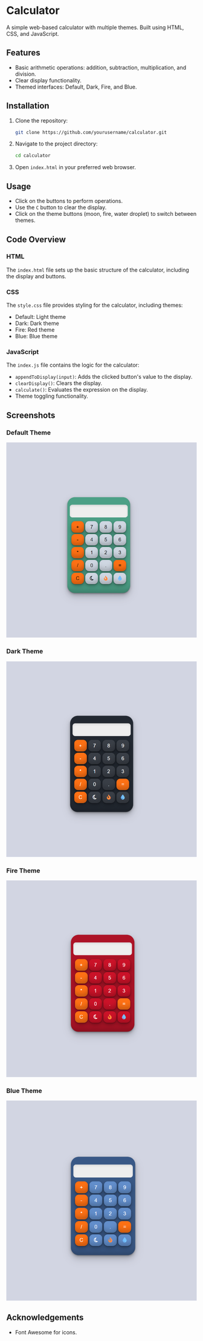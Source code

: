 # Calculator

A simple web-based calculator with multiple themes. Built using HTML, CSS, and JavaScript.

## Features

- Basic arithmetic operations: addition, subtraction, multiplication, and division.
- Clear display functionality.
- Themed interfaces: Default, Dark, Fire, and Blue.

## Installation

1. Clone the repository:
    ```bash
    git clone https://github.com/yourusername/calculator.git
    ```
2. Navigate to the project directory:
    ```bash
    cd calculator
    ```
3. Open `index.html` in your preferred web browser.

## Usage

- Click on the buttons to perform operations.
- Use the `C` button to clear the display.
- Click on the theme buttons (moon, fire, water droplet) to switch between themes.

## Code Overview

### HTML

The `index.html` file sets up the basic structure of the calculator, including the display and buttons.

### CSS

The `style.css` file provides styling for the calculator, including themes:
- Default: Light theme
- Dark: Dark theme
- Fire: Red theme
- Blue: Blue theme

### JavaScript

The `index.js` file contains the logic for the calculator:
- `appendToDisplay(input)`: Adds the clicked button's value to the display.
- `clearDisplay()`: Clears the display.
- `calculate()`: Evaluates the expression on the display.
- Theme toggling functionality.

## Screenshots

### Default Theme

![Default Theme](screenshots/default-theme.png)

### Dark Theme

![Dark Theme](screenshots/dark-theme.png)

### Fire Theme

![Fire Theme](screenshots/fire-theme.png)

### Blue Theme

![Blue Theme](screenshots/blue-theme.png)

## Acknowledgements

- Font Awesome for icons.

